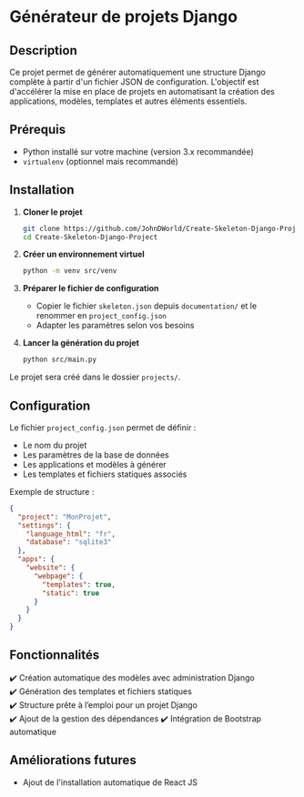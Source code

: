 # Générateur de projets Django

## Description  
Ce projet permet de générer automatiquement une structure Django complète à partir d'un fichier JSON de configuration. L'objectif est d'accélérer la mise en place de projets en automatisant la création des applications, modèles, templates et autres éléments essentiels.

## Prérequis  
- Python installé sur votre machine (version 3.x recommandée)  
- `virtualenv` (optionnel mais recommandé)  

## Installation  

1. **Cloner le projet**  
   ```sh
   git clone https://github.com/JohnDWorld/Create-Skeleton-Django-Project.git
   cd Create-Skeleton-Django-Project
   ```

2. **Créer un environnement virtuel**  
   ```sh
   python -m venv src/venv
   ```

3. **Préparer le fichier de configuration**  
   - Copier le fichier `skeleton.json` depuis `documentation/` et le renommer en `project_config.json`  
   - Adapter les paramètres selon vos besoins  

4. **Lancer la génération du projet**  
   ```sh
   python src/main.py
   ```

Le projet sera créé dans le dossier `projects/`.

## Configuration  
Le fichier `project_config.json` permet de définir :  
- Le nom du projet  
- Les paramètres de la base de données  
- Les applications et modèles à générer  
- Les templates et fichiers statiques associés  

Exemple de structure :
```json
{
  "project": "MonProjet",
  "settings": {
    "language_html": "fr",
    "database": "sqlite3"
  },
  "apps": {
    "website": {
      "webpage": {
        "templates": true,
        "static": true
      }
    }
  }
}
```

## Fonctionnalités  
✔️ Création automatique des modèles avec administration Django  
✔️ Génération des templates et fichiers statiques  
✔️ Structure prête à l’emploi pour un projet Django  
✔️ Ajout de la gestion des dépendances
✔️ Intégration de Bootstrap automatique

## Améliorations futures  
- Ajout de l'installation automatique de React JS 

